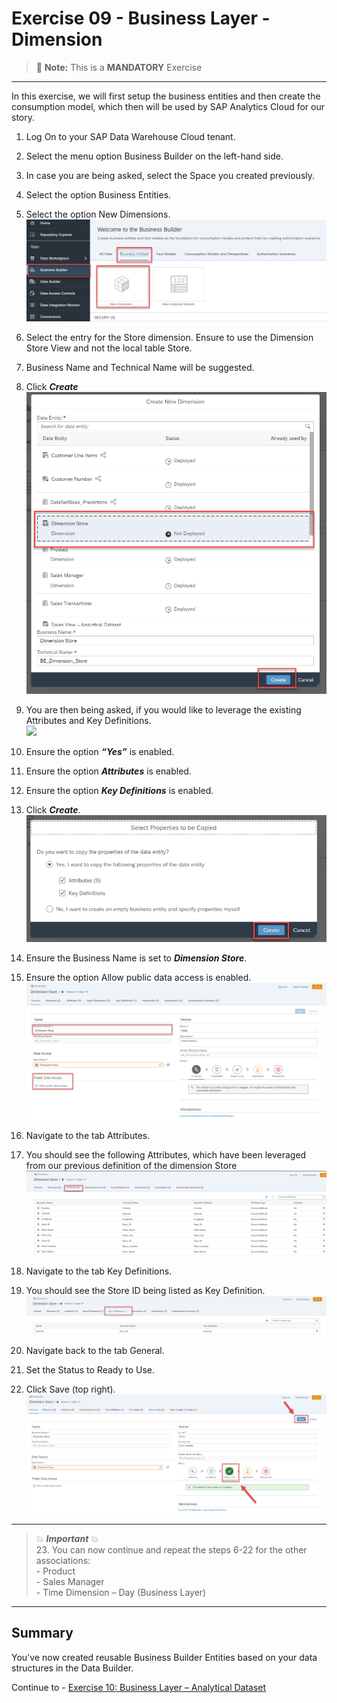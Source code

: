 # Exercise 09 - Business Layer - Dimension 

> :memo: **Note:** This is a <strong>MANDATORY</strong>  Exercise

---

In this exercise, we will first setup the business entities and then create the consumption model, which
then will be used by SAP Analytics Cloud for our story.

1. Log On to your SAP Data Warehouse Cloud tenant.
2. Select the menu option Business Builder on the left-hand side.
3. In case you are being asked, select the Space you created previously.
4. Select the option Business Entities.
5. Select the option New Dimensions.
<br>![](images/00_00_0091.png) 

6. Select the entry for the Store dimension. Ensure to use the Dimension Store View and not the local table
Store.
7. Business Name and Technical Name will be suggested.
8. Click ***Create***
<br>![](images/00_00_0092.png) 

9. You are then being asked, if you would like to leverage the existing Attributes and Key Definitions.
<br>![](images/00_00_0093.png) 

10. Ensure the option ***“Yes”*** is enabled.
11. Ensure the option ***Attributes*** is enabled.
12. Ensure the option ***Key Definitions*** is enabled.
13. Click ***Create***.
<br>![](images/00_00_0094.png) 

14. Ensure the Business Name is set to ***Dimension Store***.
15. Ensure the option Allow public data access is enabled.
<br>![](images/00_00_0994.png)

16. Navigate to the tab Attributes.
17. You should see the following Attributes, which have been leveraged from our previous definition of the
dimension Store
<br>![](images/00_00_0095.png) 

18. Navigate to the tab Key Definitions.
19. You should see the Store ID being listed as Key Definition.
<br>![](images/00_00_0096.png) 

20. Navigate back to the tab General.
21. Set the Status to Ready to Use.
22. Click Save (top right).
<br>![](images/00_00_0097.png) 

---
> :boom: ***Important*** :boom: <br> 
> 23. You can now continue and repeat the steps 6-22 for the other associations:<br>- Product<br>- Sales Manager<br>- Time Dimension – Day (Business Layer)<br> 

---



## Summary

You've now created reusable Business Builder Entities based on your data structures in the Data Builder.

Continue to - [Exercise 10: Business Layer – Analytical Dataset ](../ex10/README.md)
